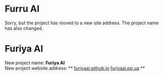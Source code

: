 # Furru AI 
Sorry, but the project has moved to a new site address. The project name has also changed.

# Furiya AI 
New project name: **Furiya AI** <br>
New project website address: ** [furiyaai.github.io](https://furiyaai.github.io/) [furiyaai.pp.ua](https://furiyaai.github.io/furiyaai.pp.ua) **


